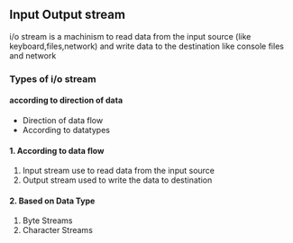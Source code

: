 ## Input Output stream

i/o stream is a machinism to read data from the input source (like keyboard,files,network) and write data
to the destination like console files and network


### Types of i/o stream
#### according to direction of data 
  - Direction of data flow
  - According to datatypes

#### 1. According to data flow
1. Input stream
   use to read data from the input source
2. Output stream
   used to write the data to destination

#### 2. Based on Data Type
1. Byte Streams
2. Character Streams